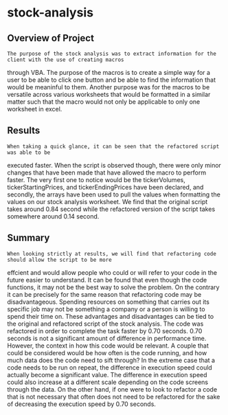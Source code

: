 # stock-analysis
## Overview of Project
	The purpose of the stock analysis was to extract information for the client with the use of creating macros
through VBA. The purpose of the macros is to create a simple way for a user to be able to click one button and be
able to find the information that would be meaninful to them. Another purpose was for the macros to be versatile
across various worksheets that would be formatted in a similar matter such that the macro would not only be
applicable to only one worksheet in excel.
## Results
	When taking a quick glance, it can be seen that the refactored script was able to be
executed faster. When the script is observed though, there were only minor changes that have been made that have
allowed the macro to perform faster. The very first one to notice would be the tickerVolumes, tickerStartingPrices,
and tickerEndingPrices have been declared, and secondly, the arrays have been used to pull the values when formatting
the values on our stock analysis worksheet. We find that the original script takes around 0.84 second while the
refactored version of the script takes somewhere around 0.14 second.
## Summary
	When looking strictly at results, we will find that refactoring code should allow the script to be more
effcient and would allow people who could or will refer to your code in the future easier to understand. It can
be found that even though the code functions, it may not be the best way to solve the problem. On the contrary it
can be precisely for the same reason that refactoring code may be disadvantageous. Spending resources on something
that carries out its specific job may not be something a company or a person is willing to spend their time on.
	These advantages and disadvantages can be tied to the original and refactored script of the stock analysis.
The code was refactored in order to complete the task faster by 0.70 seconds. 0.70 seconds is not a significant
amount of difference in performance time. However, the context in how this code would be relevant. A couple that could
be considered would be how often is the code running, and how much data does the code need to sift through? In the
extreme case that a code needs to be run on repeat, the difference in execution speed could actually become a
significant value. The difference in execution speed could also increase at a different scale depending on the code
screens through the data. On the other hand, if one were to look to refactor a code that is not necessary that often
does not need to be refactored for the sake of decreasing the execution speed by 0.70 seconds. 